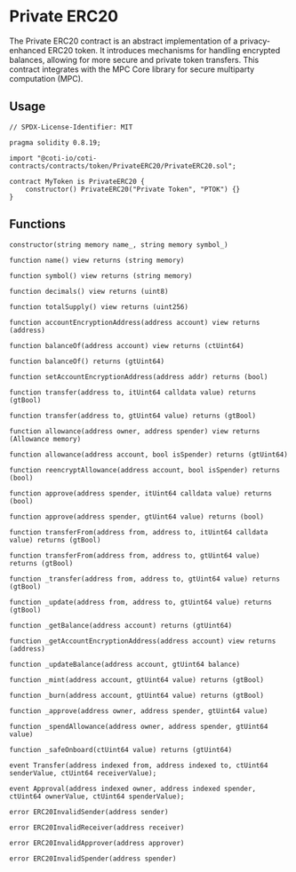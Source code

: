 # Private ERC20

The Private ERC20 contract is an abstract implementation of a privacy-enhanced ERC20 token. It introduces mechanisms for handling encrypted balances, allowing for more secure and private token transfers. This contract integrates with the MPC Core library for secure multiparty computation (MPC).

## Usage

```solidity
// SPDX-License-Identifier: MIT

pragma solidity 0.8.19;

import "@coti-io/coti-contracts/contracts/token/PrivateERC20/PrivateERC20.sol";

contract MyToken is PrivateERC20 {
    constructor() PrivateERC20("Private Token", "PTOK") {}
}
```

## Functions

```solidity
constructor(string memory name_, string memory symbol_)
```

```solidity
function name() view returns (string memory)
```

```solidity
function symbol() view returns (string memory)
```

```solidity
function decimals() view returns (uint8)
```

```solidity
function totalSupply() view returns (uint256)
```

```solidity
function accountEncryptionAddress(address account) view returns (address)
```

```solidity
function balanceOf(address account) view returns (ctUint64)
```

```solidity
function balanceOf() returns (gtUint64)
```

```solidity
function setAccountEncryptionAddress(address addr) returns (bool)
```

```solidity
function transfer(address to, itUint64 calldata value) returns (gtBool)
```

```solidity
function transfer(address to, gtUint64 value) returns (gtBool)
```

```solidity
function allowance(address owner, address spender) view returns (Allowance memory)
```

```solidity
function allowance(address account, bool isSpender) returns (gtUint64)
```

```solidity
function reencryptAllowance(address account, bool isSpender) returns (bool)
```

```solidity
function approve(address spender, itUint64 calldata value) returns (bool)
```

```solidity
function approve(address spender, gtUint64 value) returns (bool)
```

```solidity
function transferFrom(address from, address to, itUint64 calldata value) returns (gtBool)
```

```solidity
function transferFrom(address from, address to, gtUint64 value) returns (gtBool)
```

```solidity
function _transfer(address from, address to, gtUint64 value) returns (gtBool)
```

```solidity
function _update(address from, address to, gtUint64 value) returns (gtBool)
```

```solidity
function _getBalance(address account) returns (gtUint64)
```

```solidity
function _getAccountEncryptionAddress(address account) view returns (address)
```

```solidity
function _updateBalance(address account, gtUint64 balance)
```

```solidity
function _mint(address account, gtUint64 value) returns (gtBool)
```

```solidity
function _burn(address account, gtUint64 value) returns (gtBool)
```

```solidity
function _approve(address owner, address spender, gtUint64 value)
```

```solidity
function _spendAllowance(address owner, address spender, gtUint64 value)
```

```solidity
function _safeOnboard(ctUint64 value) returns (gtUint64)
```

```solidity
event Transfer(address indexed from, address indexed to, ctUint64 senderValue, ctUint64 receiverValue);
```

```solidity
event Approval(address indexed owner, address indexed spender, ctUint64 ownerValue, ctUint64 spenderValue);
```

```solidity
error ERC20InvalidSender(address sender)
```

```solidity
error ERC20InvalidReceiver(address receiver)
```

```solidity
error ERC20InvalidApprover(address approver)
```

```solidity
error ERC20InvalidSpender(address spender)
```
